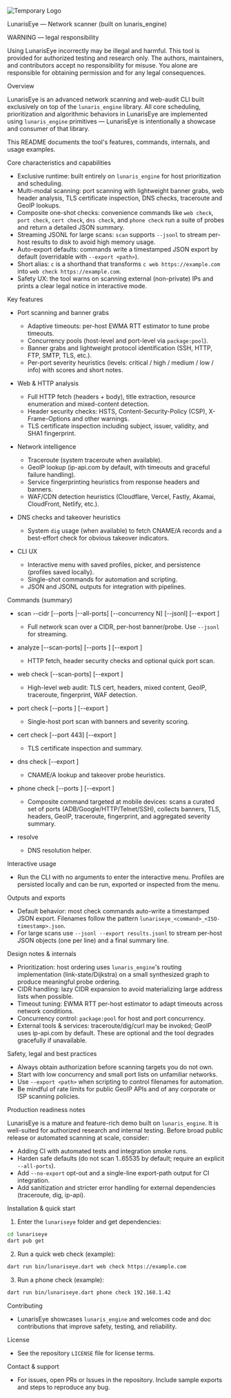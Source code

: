 ![Temporary Logo](https://k.top4top.io/p_3514x9kqz1.png)

LunarisEye — Network scanner (built on lunaris_engine)

WARNING — legal responsibility

Using LunarisEye incorrectly may be illegal and harmful. This tool is provided for authorized testing and research only. The authors, maintainers, and contributors accept no responsibility for misuse. You alone are responsible for obtaining permission and for any legal consequences.

Overview

LunarisEye is an advanced network scanning and web-audit CLI built exclusively on top of the `lunaris_engine` library. All core scheduling, prioritization and algorithmic behaviors in LunarisEye are implemented using `lunaris_engine` primitives — LunarisEye is intentionally a showcase and consumer of that library.

This README documents the tool's features, commands, internals, and usage examples.

Core characteristics and capabilities

- Exclusive runtime: built entirely on `lunaris_engine` for host prioritization and scheduling.
- Multi-modal scanning: port scanning with lightweight banner grabs, web header analysis, TLS certificate inspection, DNS checks, traceroute and GeoIP lookups.
- Composite one-shot checks: convenience commands like `web check`, `port check`, `cert check`, `dns check`, and `phone check` run a suite of probes and return a detailed JSON summary.
- Streaming JSONL for large scans: `scan` supports `--jsonl` to stream per-host results to disk to avoid high memory usage.
- Auto-export defaults: commands write a timestamped JSON export by default (overridable with `--export <path>`).
- Short alias: `c` is a shorthand that transforms `c web https://example.com` into `web check https://example.com`.
- Safety UX: the tool warns on scanning external (non-private) IPs and prints a clear legal notice in interactive mode.

Key features

- Port scanning and banner grabs
  - Adaptive timeouts: per-host EWMA RTT estimator to tune probe timeouts.
  - Concurrency pools (host-level and port-level via `package:pool`).
  - Banner grabs and lightweight protocol identification (SSH, HTTP, FTP, SMTP, TLS, etc.).
  - Per-port severity heuristics (levels: critical / high / medium / low / info) with scores and short notes.

- Web & HTTP analysis
  - Full HTTP fetch (headers + body), title extraction, resource enumeration and mixed-content detection.
  - Header security checks: HSTS, Content-Security-Policy (CSP), X-Frame-Options and other warnings.
  - TLS certificate inspection including subject, issuer, validity, and SHA1 fingerprint.

- Network intelligence
  - Traceroute (system traceroute when available).
  - GeoIP lookup (ip-api.com by default, with timeouts and graceful failure handling).
  - Service fingerprinting heuristics from response headers and banners.
  - WAF/CDN detection heuristics (Cloudflare, Vercel, Fastly, Akamai, CloudFront, Netlify, etc.).

- DNS checks and takeover heuristics
  - System `dig` usage (when available) to fetch CNAME/A records and a best-effort check for obvious takeover indicators.

- CLI UX
  - Interactive menu with saved profiles, picker, and persistence (profiles saved locally).
  - Single-shot commands for automation and scripting.
  - JSON and JSONL outputs for integration with pipelines.

Commands (summary)

- scan --cidr <cidr> [--ports <list>|--all-ports] [--concurrency N] [--jsonl] [--export <path>]
  - Full network scan over a CIDR, per-host banner/probe. Use `--jsonl` for streaming.

- analyze <url> [--scan-ports] [--ports <list>] [--export <path>]
  - HTTP fetch, header security checks and optional quick port scan.

- web check <url> [--scan-ports] [--export <path>]
  - High-level web audit: TLS cert, headers, mixed content, GeoIP, traceroute, fingerprint, WAF detection.

- port check <host> [--ports <list>] [--export <path>]
  - Single-host port scan with banners and severity scoring.

- cert check <host> [--port 443] [--export <path>]
  - TLS certificate inspection and summary.

- dns check <host> [--export <path>]
  - CNAME/A lookup and takeover probe heuristics.

- phone check <host> [--ports <list>] [--export <path>]
  - Composite command targeted at mobile devices: scans a curated set of ports (ADB/Google/HTTP/Telnet/SSH), collects banners, TLS, headers, GeoIP, traceroute, fingerprint, and aggregated severity summary.

- resolve <hostname>
  - DNS resolution helper.

Interactive usage

- Run the CLI with no arguments to enter the interactive menu. Profiles are persisted locally and can be run, exported or inspected from the menu.

Outputs and exports

- Default behavior: most check commands auto-write a timestamped JSON export. Filenames follow the pattern `lunariseye_<command>_<ISO-timestamp>.json`.
- For large scans use `--jsonl --export results.jsonl` to stream per-host JSON objects (one per line) and a final summary line.

Design notes & internals

- Prioritization: host ordering uses `lunaris_engine`'s routing implementation (link-state/Dijkstra) on a small synthesized graph to produce meaningful probe ordering.
- CIDR handling: lazy CIDR expansion to avoid materializing large address lists when possible.
- Timeout tuning: EWMA RTT per-host estimator to adapt timeouts across network conditions.
- Concurrency control: `package:pool` for host and port concurrency.
- External tools & services: traceroute/dig/curl may be invoked; GeoIP uses ip-api.com by default. These are optional and the tool degrades gracefully if unavailable.

Safety, legal and best practices

- Always obtain authorization before scanning targets you do not own.
- Start with low concurrency and small port lists on unfamiliar networks.
- Use `--export <path>` when scripting to control filenames for automation.
- Be mindful of rate limits for public GeoIP APIs and of any corporate or ISP scanning policies.

Production readiness notes

LunarisEye is a mature and feature-rich demo built on `lunaris_engine`. It is well-suited for authorized research and internal testing. Before broad public release or automated scanning at scale, consider:

- Adding CI with automated tests and integration smoke runs.
- Harden safe defaults (do not scan 1..65535 by default; require an explicit `--all-ports`).
- Add `--no-export` opt-out and a single-line export-path output for CI integration.
- Add sanitization and stricter error handling for external dependencies (traceroute, dig, ip-api).

Installation & quick start

1. Enter the `lunariseye` folder and get dependencies:

```bash
cd lunariseye
dart pub get
```

2. Run a quick web check (example):

```bash
dart run bin/lunariseye.dart web check https://example.com
```

3. Run a phone check (example):

```bash
dart run bin/lunariseye.dart phone check 192.168.1.42
```

Contributing

- LunarisEye showcases `lunaris_engine` and welcomes code and doc contributions that improve safety, testing, and reliability.

License

- See the repository `LICENSE` file for license terms.

Contact & support

- For issues, open PRs or Issues in the repository. Include sample exports and steps to reproduce any bug.

